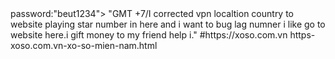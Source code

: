  <update>
<user wifi name:" Be Ut ">
</user>password:"beut1234">
  </Advanced:192.168.1.1>
 </update>"GMT +7/I corrected vpn localtion country to website playing star number in here and i want to bug lag numner i like go to website here.i gift money to my friend help i."
   #https://xoso.com.vn
 <html>
 </html>
 https-xoso.com.vn-xo-so-mien-nam.html
    <a title=" Ipddress corected " href="/whatismyipaddress/ip/vpncorrecting">
<VPN update everyday in 11:00 AM and checking VPN good>  

